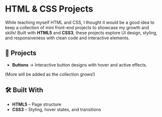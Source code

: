 # HTML & CSS Projects

While teaching myself HTML and CSS, I thought it would be a good idea to keep a collection of mini front-end projects to showcase my growth and skills! Built with **HTML5** and **CSS3**, these projects explore UI design, styling, and responsiveness with clean code and interactive elements.

## 📂 Projects

- **Buttons** → Interactive button designs with hover and active effects.  

(More will be added as the collection grows!)

## 🛠️ Built With
- **HTML5** – Page structure
- **CSS3** – Styling, hover states, and transitions
